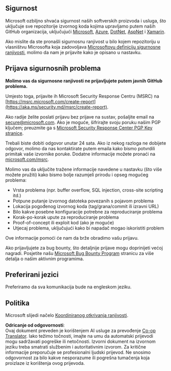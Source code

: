 <!--
CO_OP_TRANSLATOR_METADATA:
{
  "original_hash": "57f14126c1c6add76b3aef3844dfe4e3",
  "translation_date": "2025-05-09T04:21:29+00:00",
  "source_file": "SECURITY.md",
  "language_code": "hr"
}
-->
## Sigurnost

Microsoft ozbiljno shvaća sigurnost naših softverskih proizvoda i usluga, što uključuje sve repozitorije izvornog koda kojima upravljamo putem naših GitHub organizacija, uključujući [Microsoft](https://github.com/Microsoft), [Azure](https://github.com/Azure), [DotNet](https://github.com/dotnet), [AspNet](https://github.com/aspnet) i [Xamarin](https://github.com/xamarin).

Ako mislite da ste pronašli sigurnosnu ranjivost u bilo kojem repozitoriju u vlasništvu Microsofta koja zadovoljava [Microsoftovu definiciju sigurnosne ranjivosti](https://aka.ms/security.md/definition), molimo da nam je prijavite kako je opisano u nastavku.

## Prijava sigurnosnih problema

**Molimo vas da sigurnosne ranjivosti ne prijavljujete putem javnih GitHub problema.**

Umjesto toga, prijavite ih Microsoft Security Response Centru (MSRC) na [https://msrc.microsoft.com/create-report](https://aka.ms/security.md/msrc/create-report).

Ako radije želite poslati prijavu bez prijave na sustav, pošaljite email na [secure@microsoft.com](mailto:secure@microsoft.com). Ako je moguće, šifrirajte svoju poruku našim PGP ključem; preuzmite ga s [Microsoft Security Response Center PGP Key stranice](https://aka.ms/security.md/msrc/pgp).

Trebali biste dobiti odgovor unutar 24 sata. Ako iz nekog razloga ne dobijete odgovor, molimo da nas kontaktirate putem emaila kako bismo potvrdili primitak vaše izvornike poruke. Dodatne informacije možete pronaći na [microsoft.com/msrc](https://www.microsoft.com/msrc).

Molimo vas da uključite tražene informacije navedene u nastavku (što više možete pružiti) kako bismo bolje razumjeli prirodu i opseg mogućeg problema:

  * Vrsta problema (npr. buffer overflow, SQL injection, cross-site scripting itd.)
  * Potpune putanje izvornog datoteka povezanih s pojavom problema
  * Lokacija pogođenog izvornog koda (tag/grana/commit ili izravni URL)
  * Bilo kakve posebne konfiguracije potrebne za reproduciranje problema
  * Korak-po-korak upute za reproduciranje problema
  * Proof-of-concept ili exploit kod (ako je moguće)
  * Utjecaj problema, uključujući kako bi napadač mogao iskoristiti problem

Ove informacije pomoći će nam da brže obradimo vašu prijavu.

Ako prijavljujete za bug bounty, što detaljnije prijave mogu doprinijeti većoj nagradi. Posjetite našu [Microsoft Bug Bounty Program](https://aka.ms/security.md/msrc/bounty) stranicu za više detalja o našim aktivnim programima.

## Preferirani jezici

Preferiramo da sva komunikacija bude na engleskom jeziku.

## Politika

Microsoft slijedi načelo [Koordiniranog otkrivanja ranjivosti](https://aka.ms/security.md/cvd).

**Odricanje od odgovornosti**:  
Ovaj dokument preveden je korištenjem AI usluge za prevođenje [Co-op Translator](https://github.com/Azure/co-op-translator). Iako težimo točnosti, imajte na umu da automatski prijevodi mogu sadržavati pogreške ili netočnosti. Izvorni dokument na izvornom jeziku treba smatrati službenim i autoritativnim izvorom. Za kritične informacije preporučuje se profesionalni ljudski prijevod. Ne snosimo odgovornost za bilo kakve nesporazume ili pogrešna tumačenja koja proizlaze iz korištenja ovog prijevoda.